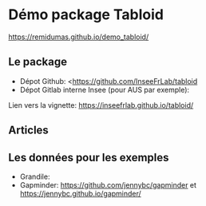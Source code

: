 # Démo package Tabloid

<https://remidumas.github.io/demo_tabloid/>

## Le package

- Dépot Github: <https://github.com/InseeFrLab/tabloid
- Dépot Gitlab interne Insee (pour AUS par exemple): <lien>

Lien vers la vignette: <https://inseefrlab.github.io/tabloid/>

## Articles



## Les données pour les exemples

- Grandile: <lien>
- Gapminder: <https://github.com/jennybc/gapminder> et <https://jennybc.github.io/gapminder/>